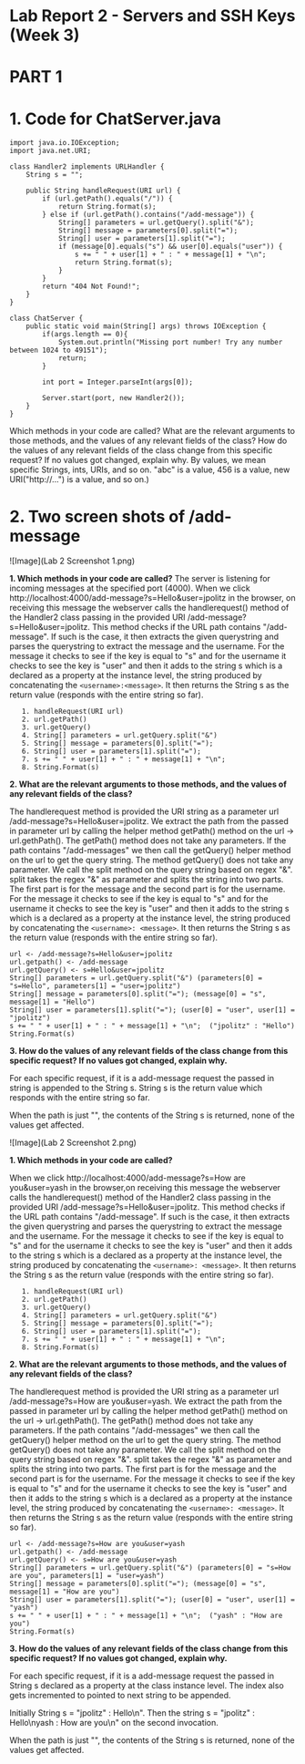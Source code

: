 # Lab Report 2 - Servers and SSH Keys (Week 3)

# PART 1

# **1. Code for ChatServer.java**
```
import java.io.IOException;
import java.net.URI;

class Handler2 implements URLHandler {
    String s = "";

    public String handleRequest(URI url) {
        if (url.getPath().equals("/")) {
            return String.format(s);
        } else if (url.getPath().contains("/add-message")) {
            String[] parameters = url.getQuery().split("&");
            String[] message = parameters[0].split("=");
            String[] user = parameters[1].split("=");
            if (message[0].equals("s") && user[0].equals("user")) {
                s += " " + user[1] + " : " + message[1] + "\n";
                return String.format(s);
            }
        }
        return "404 Not Found!";
    }
}

class ChatServer {
    public static void main(String[] args) throws IOException {
        if(args.length == 0){
            System.out.println("Missing port number! Try any number between 1024 to 49151");
            return;
        }

        int port = Integer.parseInt(args[0]);

        Server.start(port, new Handler2());
    }
}
```
Which methods in your code are called?
What are the relevant arguments to those methods, and the values of any relevant fields of the class?
How do the values of any relevant fields of the class change from this specific request? If no values got changed, explain why.
By values, we mean specific Strings, ints, URIs, and so on. "abc" is a value, 456 is a value, new URI("http://...") is a value, and so on.)

# **2. Two screen shots of /add-message**

![Image](Lab 2 Screenshot 1.png)

**1. Which methods in your code are called?**
    The server is listening for incoming messages at the specified port (4000). When we click http://localhost:4000/add-message?s=Hello&user=jpolitz in the browser, on receiving this message the webserver calls the handlerequest() method of the Handler2 class passing in the provided URI /add-message?s=Hello&user=jpolitz. This method checks if the URL path contains "/add-message". If such is the case, it then extracts the given querystring and parses the querystring to extract the message and the username. For the message it checks to see if the key is equal to "s" and for the username it checks to see the key is "user" and then it adds to the string s which is a declared as a property at the instance level, the string produced by concatenating the ```<username>:<message>```. It then returns the String s as the return value (responds with the entire string so far).


```
   1. handleRequest(URI url)
   2. url.getPath() 
   3. url.getQuery()
   4. String[] parameters = url.getQuery.split("&")
   5. String[] message = parameters[0].split("=");
   6. String[] user = parameters[1].split("=");
   7. s += " " + user[1] + " : " + message[1] + "\n";   
   8. String.Format(s)
```

**2. What are the relevant arguments to those methods, and the values of any relevant fields of the class?**
   
The handlerequest method is provided the URI string as a parameter url /add-message?s=Hello&user=jpolitz. We extract the path from the passed in parameter url by calling the helper method getPath() method on the url -> url.gethPath(). The getPath() method does not take any parameters. If the path contains "/add-messages" we then call the getQuery() helper method on the url to get the query string. The method getQuery() does not take any parameter. We call the split method on the query string based on regex "&". split takes the regex "&" as parameter and splits the string into two parts. The first part is for the message and the second part is for the username. For the message it checks to see if the key is equal to "s" and for the username it checks to see the key is "user" and then it adds to the string s which is a declared as a property at the instance level, the string produced by concatenating the ```<username>: <message>```. It then returns the String s as the return value (responds with the entire string so far).

```
url <- /add-message?s=Hello&user=jpolitz
url.getpath() <- /add-message
url.getQuery() <- s=Hello&user=jpolitz
String[] parameters = url.getQuery.split("&") (parameters[0] = "s=Hello", parameters[1] = "user=jpolitz")
String[] message = parameters[0].split("="); (message[0] = "s", message[1] = "Hello")
String[] user = parameters[1].split("="); (user[0] = "user", user[1] = "jpolitz")
s += " " + user[1] + " : " + message[1] + "\n";  ("jpolitz" : "Hello")
String.Format(s)
```

**3. How do the values of any relevant fields of the class change from this specific request? If no values got changed, explain why.**

For each specific request, if it is a add-message request the passed in string is appended to the String s. 
String s is the return value  which responds with the entire string so far.

When the path is just "\", the contents of the String s is returned, none of the values get affected.

![Image](Lab 2 Screenshot 2.png)

**1. Which methods in your code are called?**
   
When we click http://localhost:4000/add-message?s=How are you&user=yash in the browser,on receiving this message the webserver calls the handlerequest() method of the Handler2 class passing in the provided URI /add-message?s=Hello&user=jpolitz. This method checks if the URL path contains "/add-message". If such is the case, it then extracts the given querystring and parses the querystring to extract the message and the username. For the message it checks to see if the key is equal to "s" and for the username it checks to see the key is "user" and then it adds to the string s which is a declared as a property at the instance level, the string produced by concatenating the ```<username>: <message>```. It then returns the String s as the return value (responds with the entire string so far).

```
   1. handleRequest(URI url)
   2. url.getPath() 
   3. url.getQuery()
   4. String[] parameters = url.getQuery.split("&")
   5. String[] message = parameters[0].split("=");
   6. String[] user = parameters[1].split("=");
   7. s += " " + user[1] + " : " + message[1] + "\n";   
   8. String.Format(s)
```

**2. What are the relevant arguments to those methods, and the values of any relevant fields of the class?**

The handlerequest method is provided the URI string as a parameter url /add-message?s=How are you&user=yash. We extract the path from the passed in parameter url by calling the helper method getPath() method on the url -> url.gethPath(). The getPath() method does not take any parameters. If the path contains "/add-messages" we then call the getQuery() helper method on the url to get the query string. The method getQuery() does not take any parameter. We call the split method on the query string based on regex "&". split takes the regex "&" as parameter and splits the string into two parts. The first part is for the message and the second part is for the username. For the message it checks to see if the key is equal to "s" and for the username it checks to see the key is "user" and then it adds to the string s which is a declared as a property at the instance level, the string produced by concatenating the ```<username>: <message>```. It then returns the String s as the return value (responds with the entire string so far).

```
url <- /add-message?s=How are you&user=yash
url.getpath() <- /add-message
url.getQuery() <- s=How are you&user=yash
String[] parameters = url.getQuery.split("&") (parameters[0] = "s=How are you", parameters[1] = "user=yash")
String[] message = parameters[0].split("="); (message[0] = "s", message[1] = "How are you")
String[] user = parameters[1].split("="); (user[0] = "user", user[1] = "yash")
s += " " + user[1] + " : " + message[1] + "\n";  ("yash" : "How are you")
String.Format(s)
```

**3. How do the values of any relevant fields of the class change from this specific request? If no values got changed, explain why.**

For each specific request, if it is a add-message request the passed in String s declared as a property at the class instance level. The index also gets incremented to pointed to next string to be appended. 

Initially String s = "jpolitz" : Hello\n". Then the string s = "jpolitz" : Hello\nyash : How are you\n" on the second invocation.

When the path is just "\", the contents of the String s is returned, none of the values get affected.



